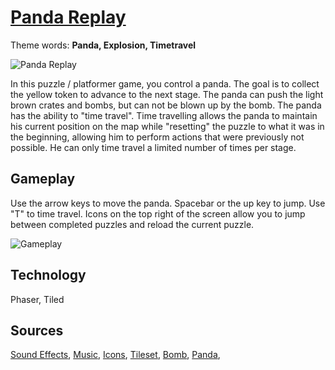 [Panda Replay][1]
==============
Theme words: **Panda, Explosion, Timetravel**

![Panda Replay][2]

In this puzzle / platformer game, you control a panda. The goal is to collect the yellow token to advance to the next stage. The panda can push the light brown crates and bombs, but can not be blown up by the bomb. The panda has the ability to "time travel". Time travelling allows the panda to maintain his current position on the map while "resetting" the puzzle to what it was in the beginning, allowing him to perform actions that were previously not possible. He can only time travel a limited number of times per stage.

Gameplay
-------
Use the arrow keys to move the panda. Spacebar or the up key to jump. Use "T" to time travel. Icons on the top right of the screen allow you to jump between completed puzzles and reload the current puzzle.

![Gameplay][3]

Technology
-------
Phaser, Tiled

Sources
-------
[Sound Effects][4],
[Music][5],
[Icons][6],
[Tileset][7],
[Bomb][8],
[Panda][9],


  [1]: http://kendaldev.com/PandaReplay/
  [2]: http://i.stack.imgur.com/PERJp.jpg
  [3]: http://i.stack.imgur.com/RXzdL.jpg
  [4]: http://opengameart.org/content/8-bit-platformer-sfx
  [5]: http://opengameart.org/content/puzzle-tune-1
  [6]: http://opengameart.org/content/web-style-icons
  [7]: http://opengameart.org/content/platform-tileset-nature
  [8]: http://opengameart.org/content/lots-of-free-2d-tiles-and-sprites-by-hyptosis
  [9]: http://opengameart.org/content/panda-character-32x32
